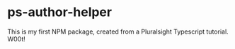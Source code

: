 # ps-author-helper
This is my first NPM package, created from a Pluralsight Typescript tutorial. W00t!